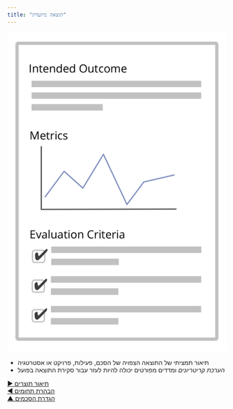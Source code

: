 ```yaml
---
title: "תוצאה מיועדת"
---
```



![right,fit](img/templates/outcome-and-criteria.png)

- תיאור תמציתי של התוצאה הצפויה של הסכם, פעילות, פרויקט או אסטרטגיה
- *הערכת קריטריונים* ומדדים מפורטים יכולה להיות לעזר עבור סקירת התוצאה בפועל

[&#9654; תיאור תוצרים](describe-deliverables.html)<br/>[&#9664; הבהרת תחומים](clarify-domains.html)<br/>[&#9650; הגדרת הסכמים](defining-agreements.html)

